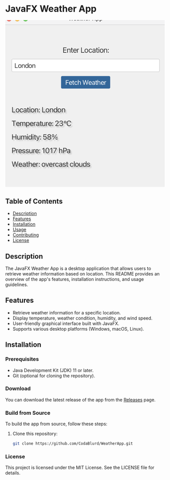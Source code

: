# JavaFX Weather App

![JavaFX Weather App](images/Screenshot.png)

## Table of Contents

- [Description](#description)
- [Features](#features)
- [Installation](#installation)
- [Usage](#usage)
- [Contributing](#contributing)
- [License](#license)

## Description

The JavaFX Weather App is a desktop application that allows users to retrieve weather information based on location.
This README provides an overview of the app's features, installation instructions, and usage guidelines.

## Features

- Retrieve weather information for a specific location.
- Display temperature, weather condition, humidity, and wind speed.
- User-friendly graphical interface built with JavaFX.
- Supports various desktop platforms (Windows, macOS, Linux).

## Installation

### Prerequisites

- Java Development Kit (JDK) 11 or later.
- Git (optional for cloning the repository).

### Download

You can download the latest release of the app from the [Releases](https://github.com/CodaBlurd/WeatherApp.git) page.

### Build from Source

To build the app from source, follow these steps:

1. Clone this repository:

   ```bash
   git clone https://github.com/CodaBlurd/WeatherApp.git

### License

This project is licensed under the MIT License. See the LICENSE file for details.
